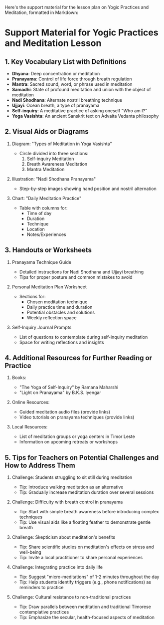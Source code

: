 Here's the support material for the lesson plan on Yogic Practices and Meditation, formatted in Markdown:

# Support Material for Yogic Practices and Meditation Lesson

## 1. Key Vocabulary List with Definitions

- **Dhyana**: Deep concentration or meditation
- **Pranayama**: Control of life force through breath regulation
- **Mantra**: Sacred sound, word, or phrase used in meditation
- **Samadhi**: State of profound meditation and union with the object of meditation
- **Nadi Shodhana**: Alternate nostril breathing technique
- **Ujjayi**: Ocean breath, a type of pranayama
- **Self-inquiry**: A meditative practice of asking oneself "Who am I?"
- **Yoga Vasishta**: An ancient Sanskrit text on Advaita Vedanta philosophy

## 2. Visual Aids or Diagrams

1. Diagram: "Types of Meditation in Yoga Vasishta"
   - Circle divided into three sections:
     1. Self-inquiry Meditation
     2. Breath Awareness Meditation
     3. Mantra Meditation

2. Illustration: "Nadi Shodhana Pranayama"
   - Step-by-step images showing hand position and nostril alternation

3. Chart: "Daily Meditation Practice"
   - Table with columns for:
     - Time of day
     - Duration
     - Technique
     - Location
     - Notes/Experiences

## 3. Handouts or Worksheets

1. Pranayama Technique Guide
   - Detailed instructions for Nadi Shodhana and Ujjayi breathing
   - Tips for proper posture and common mistakes to avoid

2. Personal Meditation Plan Worksheet
   - Sections for:
     - Chosen meditation technique
     - Daily practice time and duration
     - Potential obstacles and solutions
     - Weekly reflection space

3. Self-Inquiry Journal Prompts
   - List of questions to contemplate during self-inquiry meditation
   - Space for writing reflections and insights

## 4. Additional Resources for Further Reading or Practice

1. Books:
   - "The Yoga of Self-Inquiry" by Ramana Maharshi
   - "Light on Pranayama" by B.K.S. Iyengar

2. Online Resources:
   - Guided meditation audio files (provide links)
   - Video tutorials on pranayama techniques (provide links)

3. Local Resources:
   - List of meditation groups or yoga centers in Timor Leste
   - Information on upcoming retreats or workshops

## 5. Tips for Teachers on Potential Challenges and How to Address Them

1. Challenge: Students struggling to sit still during meditation
   - Tip: Introduce walking meditation as an alternative
   - Tip: Gradually increase meditation duration over several sessions

2. Challenge: Difficulty with breath control in pranayama
   - Tip: Start with simple breath awareness before introducing complex techniques
   - Tip: Use visual aids like a floating feather to demonstrate gentle breath

3. Challenge: Skepticism about meditation's benefits
   - Tip: Share scientific studies on meditation's effects on stress and well-being
   - Tip: Invite a local practitioner to share personal experiences

4. Challenge: Integrating practice into daily life
   - Tip: Suggest "micro-meditations" of 1-2 minutes throughout the day
   - Tip: Help students identify triggers (e.g., phone notifications) as reminders to practice

5. Challenge: Cultural resistance to non-traditional practices
   - Tip: Draw parallels between meditation and traditional Timorese contemplative practices
   - Tip: Emphasize the secular, health-focused aspects of meditation